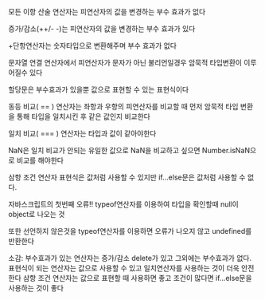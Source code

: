 모든 이항 산술 연산자는 피연산자의 값을 변경하는 부수 효과가 없다

증가/감소(++/- -)는 피연산자의 값을 변경하는 부수 효과가 있다

+단항연산자는 숫자타입으로 변환해주며 부수 효과가 없다

문자열 연결 연산자에서 피연산자가 문자가 아닌 불리언일경우 암묵적 타입변환이 이루어질수 있다

할당문은 부수효과가 있을뿐 값으로 표현할 수 있는 표현식이다

동등 비교( == ) 연산자는 좌항과 우항의 피연산자를 비교할 때 먼저 암묵적 타입 변환을 통해 타입을 일치시킨 후 같은 값인지 비교한다

일치 비교( === ) 연산자는 타입과 값이 같아야한다

NaN은 일치 비교가 안되는 유일한 값으로 NaN을 비교하고 싶으면 Number.isNaN으로 비교를 해야한다

삼항 조건 연산자 표현식은 값처럼 사용할 수 있지만 if…else문은 값처럼 사용할 수 없다.

자바스크립트의 첫번째 오류!! typeof연산자를 이용하여 타입을 확인할때 null이 object로 나오는 것

또한 선언하지 않은것을 typeof연산자를 이용하면 오류가 나오지 않고 undefined를 반환한다

소감: 부수효과가 있는 연산자는 증가/감소 delete가 있고 그외에는 부수효과가 없다. 표현식이 되는 연산자는 값으로 사용할 수 있고 일치연산자를 사용하는 것이 더욱 안전한다 삼항 조건 연산자는 값으로 표현할 때 사용하면 좋고 조건이 많다면 if…else문을 사용하는 것이 좋다